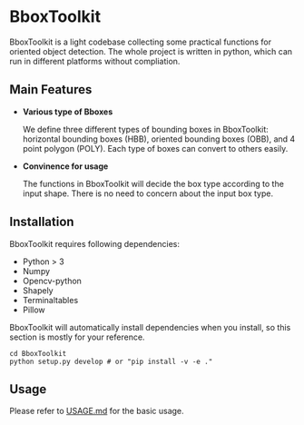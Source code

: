 # BboxToolkit

BboxToolkit is a light codebase collecting some practical functions for oriented object detection.
The whole project is written in python, which can run in different platforms without compliation.

## Main Features

- **Various type of Bboxes**

    We define three different types of bounding boxes in BboxToolkit: horizontal bounding boxes (HBB), oriented bounding boxes (OBB), and 4 point polygon (POLY). Each type of boxes can convert to others easily.

- **Convinence for usage**

    The functions in BboxToolkit will decide the box type according to the input shape. There is no need to concern about the input box type.

## Installation

BboxToolkit requires following dependencies:

+ Python > 3
+ Numpy
+ Opencv-python
+ Shapely
+ Terminaltables
+ Pillow

BboxToolkit will automatically install dependencies when you install, so this section is mostly for your reference.

```shell
cd BboxToolkit
python setup.py develop # or "pip install -v -e ."
```

## Usage

Please refer to [USAGE.md](USAGE.md) for the basic usage.

